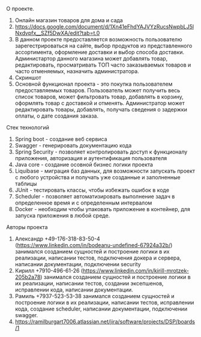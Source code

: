 О проекте.
1. Онлайн магазин товаров для дома и сада
2. https://docs.google.com/document/d/1Xn41eFhdYAJVYzRucsNwpbLJ5lNxdvpfx__SZf5DwXA/edit?tab=t.0
3. В данном проекте предоставляется возможность пользователю зарегестрироваться на сайте, 
выбор продуктов из представленного ассортимента, оформление доставки и выбор способа доставки. Администартор данного
магазина может добавлять товар, редактировать, просматривать ТОП часто заказываемых
товаров и часто отменяемых, назначить администратора. 
4. Скриншот
5. Основной функционал проекта - это покупка пользователем предоставляемых товаров. Пользователь может получить весь
список товаров, может фильтровать товар, добавлять в корзину, оформлять товар с доставкой и отменять. Администратор
может редактировать товары, добавлять, получать сведения о задержки оплаты, о дате создания заказа.

Стек технологий
1. Spring boot - создание веб сервиса
2. Swagger - генерировать документацию кода
3. Spring Security - позволяет контролировать доступ к функционалу приложения, авторизация и 
аутентификация пользователя
4. Java core - создание осовной бизнес логики проекта
5. Liquibase - миграция баз данных, для возможности запускать проект с любого устройства и получать уже созданные
и заполненные таблицы
6. JUnit - тестировать классы, чтобы избежать ошибок в коде
7. Scheduler - позволяет автоматизировать выполнение задач в определенное время и с определенным интервалом
8. Docker - необходим чтобы упаковать приложение в контейнер, для запуска приложения в любой среде.

Авторы проекта
1. Александр +49-176-318-83-50-4 (https://www.linkedin.com/in/bodeanu-undefined-67924a32b/)
занимался созданием сущностей и построение логики в их реализации, написании тестов, 
подключения докера и сервера, написании документации, подключении security
2. Кирилл +7910-496-61-26 (https://www.linkedin.com/in/kirill-mrotzek-205b2a78)
занимался созданием сущностей и построение логики в их реализации, написании тестов,
создании эксепшенов, исправлении кода, написании документации.
3. Рамиль +7937-523-53-38 занимался созданием сущностей и построение логики в их реализации, написании тестов,
исправлении кода, создание scheduler, написании документации, подключении swagger.
4. https://ramilburgart7006.atlassian.net/jira/software/projects/DSP/boards/1

